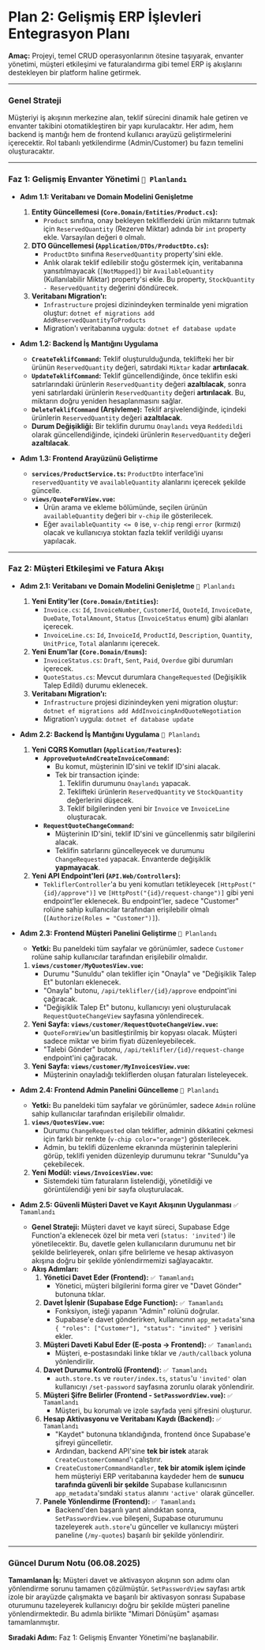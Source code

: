 # Plan 2: Gelişmiş ERP İşlevleri Entegrasyon Planı

**Amaç:** Projeyi, temel CRUD operasyonlarının ötesine taşıyarak, envanter yönetimi, müşteri etkileşimi ve faturalandırma gibi temel ERP iş akışlarını destekleyen bir platform haline getirmek.

---

### **Genel Strateji**

Müşteriyi iş akışının merkezine alan, teklif sürecini dinamik hale getiren ve envanter takibini otomatikleştiren bir yapı kurulacaktır. Her adım, hem backend iş mantığı hem de frontend kullanıcı arayüzü geliştirmelerini içerecektir. Rol tabanlı yetkilendirme (Admin/Customer) bu fazın temelini oluşturacaktır.

---

### **Faz 1: Gelişmiş Envanter Yönetimi** `📝 Planlandı`

*   **Adım 1.1: Veritabanı ve Domain Modelini Genişletme**
    1.  **Entity Güncellemesi (`Core.Domain/Entities/Product.cs`):**
        *   `Product` sınıfına, onay bekleyen tekliflerdeki ürün miktarını tutmak için `ReservedQuantity` (Rezerve Miktar) adında bir `int` property ekle. Varsayılan değeri `0` olmalı.
    2.  **DTO Güncellemesi (`Application/DTOs/ProductDto.cs`):**
        *   `ProductDto` sınıfına `ReservedQuantity` property'sini ekle.
        *   Anlık olarak teklif edilebilir stoğu göstermek için, veritabanına yansıtılmayacak (`[NotMapped]`) bir `AvailableQuantity` (Kullanılabilir Miktar) property'si ekle. Bu property, `StockQuantity - ReservedQuantity` değerini döndürecek.
    3.  **Veritabanı Migration'ı:**
        *   `Infrastructure` projesi dizinindeyken terminalde yeni migration oluştur: `dotnet ef migrations add AddReservedQuantityToProducts`
        *   Migration'ı veritabanına uygula: `dotnet ef database update`

*   **Adım 1.2: Backend İş Mantığını Uygulama**
    *   **`CreateTeklifCommand`:** Teklif oluşturulduğunda, teklifteki her bir ürünün `ReservedQuantity` değeri, satırdaki `Miktar` kadar **artırılacak**.
    *   **`UpdateTeklifCommand`:** Teklif güncellendiğinde, önce teklifin eski satırlarındaki ürünlerin `ReservedQuantity` değeri **azaltılacak**, sonra yeni satırlardaki ürünlerin `ReservedQuantity` değeri **artırılacak**. Bu, miktarın doğru yeniden hesaplanmasını sağlar.
    *   **`DeleteTeklifCommand` (Arşivleme):** Teklif arşivelendiğinde, içindeki ürünlerin `ReservedQuantity` değeri **azaltılacak**.
    *   **Durum Değişikliği:** Bir teklifin durumu `Onaylandı` veya `Reddedildi` olarak güncellendiğinde, içindeki ürünlerin `ReservedQuantity` değeri **azaltılacak**.

*   **Adım 1.3: Frontend Arayüzünü Geliştirme**
    *   **`services/ProductService.ts`:** `ProductDto` interface'ini `reservedQuantity` ve `availableQuantity` alanlarını içerecek şekilde güncelle.
    *   **`views/QuoteFormView.vue`:**
        *   Ürün arama ve ekleme bölümünde, seçilen ürünün `availableQuantity` değeri bir `v-chip` ile gösterilecek.
        *   Eğer `availableQuantity <= 0` ise, `v-chip` rengi `error` (kırmızı) olacak ve kullanıcıya stoktan fazla teklif verildiği uyarısı yapılacak.

---

### **Faz 2: Müşteri Etkileşimi ve Fatura Akışı**

*   **Adım 2.1: Veritabanı ve Domain Modelini Genişletme** `📝 Planlandı`
    1.  **Yeni Entity'ler (`Core.Domain/Entities`):**
        *   `Invoice.cs`: `Id`, `InvoiceNumber`, `CustomerId`, `QuoteId`, `InvoiceDate`, `DueDate`, `TotalAmount`, `Status` (`InvoiceStatus` enum) gibi alanları içerecek.
        *   `InvoiceLine.cs`: `Id`, `InvoiceId`, `ProductId`, `Description`, `Quantity`, `UnitPrice`, `Total` alanlarını içerecek.
    2.  **Yeni Enum'lar (`Core.Domain/Enums`):**
        *   `InvoiceStatus.cs`: `Draft`, `Sent`, `Paid`, `Overdue` gibi durumları içerecek.
        *   `QuoteStatus.cs`: Mevcut durumlara `ChangeRequested` (Değişiklik Talep Edildi) durumu eklenecek.
    3.  **Veritabanı Migration'ı:**
        *   `Infrastructure` projesi dizinindeyken yeni migration oluştur: `dotnet ef migrations add AddInvoicingAndQuoteNegotiation`
        *   Migration'ı uygula: `dotnet ef database update`

*   **Adım 2.2: Backend İş Mantığını Uygulama** `📝 Planlandı`
    1.  **Yeni CQRS Komutları (`Application/Features`):**
        *   **`ApproveQuoteAndCreateInvoiceCommand`:**
            *   Bu komut, müşterinin ID'sini ve teklif ID'sini alacak.
            *   Tek bir transaction içinde:
                1.  Teklifin durumunu `Onaylandı` yapacak.
                2.  Teklifteki ürünlerin `ReservedQuantity` ve `StockQuantity` değerlerini düşecek.
                3.  Teklif bilgilerinden yeni bir `Invoice` ve `InvoiceLine` oluşturacak.
        *   **`RequestQuoteChangeCommand`:**
            *   Müşterinin ID'sini, teklif ID'sini ve güncellenmiş satır bilgilerini alacak.
            *   Teklifin satırlarını güncelleyecek ve durumunu `ChangeRequested` yapacak. Envanterde değişiklik **yapmayacak**.
    2.  **Yeni API Endpoint'leri (`API.Web/Controllers`):**
        *   `TekliflerController`'a bu yeni komutları tetikleyecek `[HttpPost("{id}/approve")]` ve `[HttpPost("{id}/request-change")]` gibi yeni endpoint'ler eklenecek. Bu endpoint'ler, sadece "Customer" rolüne sahip kullanıcılar tarafından erişilebilir olmalı (`[Authorize(Roles = "Customer")]`).

*   **Adım 2.3: Frontend Müşteri Panelini Geliştirme** `📝 Planlandı`
    *   **Yetki:** Bu paneldeki tüm sayfalar ve görünümler, sadece `Customer` rolüne sahip kullanıcılar tarafından erişilebilir olmalıdır.
    1.  **`views/customer/MyQuotesView.vue`:**
        *   Durumu "Sunuldu" olan teklifler için "Onayla" ve "Değişiklik Talep Et" butonları eklenecek.
        *   "Onayla" butonu, `/api/teklifler/{id}/approve` endpoint'ini çağıracak.
        *   "Değişiklik Talep Et" butonu, kullanıcıyı yeni oluşturulacak `RequestQuoteChangeView` sayfasına yönlendirecek.
    2.  **Yeni Sayfa: `views/customer/RequestQuoteChangeView.vue`:**
        *   `QuoteFormView`'un basitleştirilmiş bir kopyası olacak. Müşteri sadece miktar ve birim fiyatı düzenleyebilecek.
        *   "Talebi Gönder" butonu, `/api/teklifler/{id}/request-change` endpoint'ini çağıracak.
    3.  **Yeni Sayfa: `views/customer/MyInvoicesView.vue`:**
        *   Müşterinin onayladığı tekliflerden oluşan faturaları listeleyecek.

*   **Adım 2.4: Frontend Admin Panelini Güncelleme** `📝 Planlandı`
    *   **Yetki:** Bu paneldeki tüm sayfalar ve görünümler, sadece `Admin` rolüne sahip kullanıcılar tarafından erişilebilir olmalıdır.
    1.  **`views/QuotesView.vue`:**
        *   Durumu `ChangeRequested` olan teklifler, adminin dikkatini çekmesi için farklı bir renkte (`v-chip color="orange"`) gösterilecek.
        *   Admin, bu teklifi düzenleme ekranında müşterinin taleplerini görüp, teklifi yeniden düzenleyip durumunu tekrar "Sunuldu"ya çekebilecek.
    2.  **Yeni Modül: `views/InvoicesView.vue`:**
        *   Sistemdeki tüm faturaların listelendiği, yönetildiği ve görüntülendiği yeni bir sayfa oluşturulacak.

*   **Adım 2.5: Güvenli Müşteri Davet ve Kayıt Akışının Uygulanması** `✅ Tamamlandı`
    *   **Genel Strateji:** Müşteri davet ve kayıt süreci, Supabase Edge Function'a eklenecek özel bir meta veri (`status: 'invited'`) ile yönetilecektir. Bu, davetle gelen kullanıcıların durumunu net bir şekilde belirleyerek, onları şifre belirleme ve hesap aktivasyon akışına doğru bir şekilde yönlendirmemizi sağlayacaktır.
    *   **Akış Adımları:**
        1.  **Yönetici Davet Eder (Frontend):** `✅ Tamamlandı`
            *   Yönetici, müşteri bilgilerini forma girer ve "Davet Gönder" butonuna tıklar.
        2.  **Davet İşlenir (Supabase Edge Function):** `✅ Tamamlandı`
            *   Fonksiyon, isteği yapanın "Admin" rolünü doğrular.
            *   Supabase'e davet gönderirken, kullanıcının `app_metadata`'sına `{ "roles": ["Customer"], "status": "invited" }` verisini ekler.
        3.  **Müşteri Daveti Kabul Eder (E-posta -> Frontend):** `✅ Tamamlandı`
            *   Müşteri, e-postasındaki linke tıklar ve `/auth/callback` yoluna yönlendirilir.
        4.  **Davet Durumu Kontrolü (Frontend):** `✅ Tamamlandı`
            *   `auth.store.ts` ve `router/index.ts`, `status`'u `'invited'` olan kullanıcıyı `/set-password` sayfasına zorunlu olarak yönlendirir.
        5.  **Müşteri Şifre Belirler (Frontend - `SetPasswordView.vue`):** `✅ Tamamlandı`
            *   Müşteri, bu korumalı ve izole sayfada yeni şifresini oluşturur.
        6.  **Hesap Aktivasyonu ve Veritabanı Kaydı (Backend):** `✅ Tamamlandı`
            *   "Kaydet" butonuna tıklandığında, frontend önce Supabase'e şifreyi güncelletir.
            *   Ardından, backend API'sine **tek bir istek** atarak `CreateCustomerCommand`'ı çalıştırır.
            *   `CreateCustomerCommandHandler`, **tek bir atomik işlem içinde** hem müşteriyi ERP veritabanına kaydeder hem de **sunucu tarafında güvenli bir şekilde** Supabase kullanıcısının `app_metadata`'sındaki `status` alanını `'active'` olarak günceller.
        7.  **Panele Yönlendirme (Frontend):** `✅ Tamamlandı`
            *   Backend'den başarılı yanıt alındıktan sonra, `SetPasswordView.vue` bileşeni, Supabase oturumunu tazeleyerek `auth.store`'u günceller ve kullanıcıyı müşteri paneline (`/my-quotes`) başarılı bir şekilde yönlendirir.

---
### **Güncel Durum Notu (06.08.2025)**

**Tamamlanan İş:** Müşteri davet ve aktivasyon akışının son adımı olan yönlendirme sorunu tamamen çözülmüştür. `SetPasswordView` sayfası artık izole bir arayüzde çalışmakta ve başarılı bir aktivasyon sonrası Supabase oturumunu tazeleyerek kullanıcıyı doğru bir şekilde müşteri paneline yönlendirmektedir. Bu adımla birlikte "Mimari Dönüşüm" aşaması tamamlanmıştır.

**Sıradaki Adım:** Faz 1: Gelişmiş Envanter Yönetimi'ne başlanabilir.